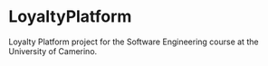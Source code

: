 # LoyaltyPlatform
Loyalty Platform project for the Software Engineering course at the University of Camerino.
